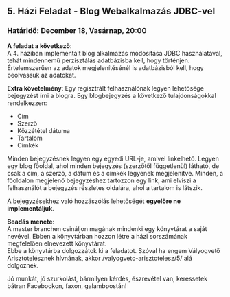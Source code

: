 ## 5. Házi Feladat - Blog Webalkalmazás JDBC-vel
### Határidő: December 18, Vasárnap, 20:00

**A feladat a következő**:  
A 4. háziban implementált blog alkalmazás módosítása JDBC használatával, tehát mindennemű perzisztálás adatbázisba kell, hogy történjen.
Értelemszerűen az adatok megjelenítésénél is adatbázisból kell, hogy beolvassuk az adatokat.  

**Extra követelmény**:
Egy regisztrált felhasználónak legyen lehetősége bejegyzést írni a blogra.
Egy blogbejegyzés a következő tulajdonságokkal rendelkezzen:
- Cím
- Szerző
- Közzététel dátuma
- Tartalom
- Címkék

Minden bejegyzésnek legyen egy egyedi URL-je, amivel linkelhető.
Legyen egy blog főoldal, ahol minden bejegyzés (szerzőtől függetlenül) látható, de csak a cím, a szerző, a dátum és a címkék legyenek megjelenítve.
Minden, a főoldalon megjelenő bejegyzéshez tartozzon egy link, ami elviszi a felhasználót a bejegyzés részletes oldalára, ahol a tartalom is látszik.

A bejegyzésekhez való hozzászólás lehetőségét **egyelőre ne implementáljuk**.

**Beadás menete**:  
A master branchen csináljon magának mindenki egy könyvtárat a saját nevével. Ebben a könyvtárban hozzon létre a házi sorszámának megfelelően elnevezett könyvtárat.  
Ebbe a könyvtárba dolgozzátok ki a feladatot.
Szóval ha engem Vályogvető Arisztotelésznek hívnának, akkor /valyogveto-arisztotelesz/5/ alá dolgoznék.

Jó munkát, jó szurkolást, bármilyen kérdés, észrevétel van, keressetek bátran Facebookon, faxon, galambpostán!
